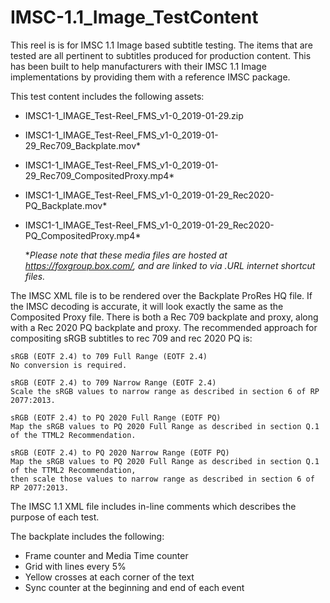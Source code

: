 # IMSC-1.1_Image_TestContent

This reel is is for IMSC 1.1 Image based subtitle testing. The items that are tested are all pertinent to subtitles produced for production content. This has been built to help manufacturers with their IMSC 1.1 Image implementations by providing them with a reference IMSC package.

This test content includes the following assets:
- IMSC1-1_IMAGE_Test-Reel_FMS_v1-0_2019-01-29.zip
- IMSC1-1_IMAGE_Test-Reel_FMS_v1-0_2019-01-29_Rec709_Backplate.mov*
- IMSC1-1_IMAGE_Test-Reel_FMS_v1-0_2019-01-29_Rec709_CompositedProxy.mp4*
- IMSC1-1_IMAGE_Test-Reel_FMS_v1-0_2019-01-29_Rec2020-PQ_Backplate.mov*
- IMSC1-1_IMAGE_Test-Reel_FMS_v1-0_2019-01-29_Rec2020-PQ_CompositedProxy.mp4*

    **Please note that these media files are hosted at https://foxgroup.box.com/, and are linked to via .URL  internet shortcut files.*

The IMSC XML file is to be rendered over the Backplate ProRes HQ file. If the IMSC decoding is accurate, it will look exactly the same as the Composited Proxy file. There is both a Rec 709 backplate and proxy, along with a Rec 2020 PQ backplate and proxy. The recommended approach for compositing sRGB subtitles to rec 709 and rec 2020 PQ is:

    sRGB (EOTF 2.4) to 709 Full Range (EOTF 2.4)
    No conversion is required.

    sRGB (EOTF 2.4) to 709 Narrow Range (EOTF 2.4)
    Scale the sRGB values to narrow range as described in section 6 of RP 2077:2013.

    sRGB (EOTF 2.4) to PQ 2020 Full Range (EOTF PQ)
    Map the sRGB values to PQ 2020 Full Range as described in section Q.1 of the TTML2 Recommendation.

    sRGB (EOTF 2.4) to PQ 2020 Narrow Range (EOTF PQ)
    Map the sRGB values to PQ 2020 Full Range as described in section Q.1 of the TTML2 Recommendation,
    then scale those values to narrow range as described in section 6 of RP 2077:2013.

The IMSC 1.1 XML file includes in-line comments which describes the purpose of each test.

The backplate includes the following:
- Frame counter and Media Time counter
- Grid with lines every 5%
- Yellow crosses at each corner of the text
- Sync counter at the beginning and end of each event
